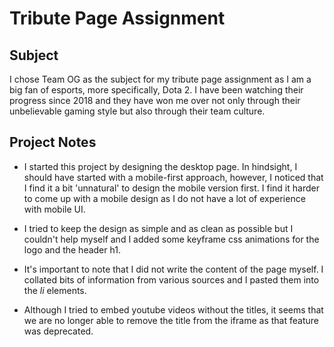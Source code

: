 # Tribute Page Assignment

## Subject

I chose Team OG as the subject for my tribute page assignment as I am a big fan of esports, more specifically, Dota 2. I have been watching their progress since 2018 and they have won me over not only through their unbelievable gaming style but also through their team culture.

## Project Notes

* I started this project by designing the desktop page. In hindsight, I should have started with a mobile-first approach, however, I noticed that I find it a bit 'unnatural' to design the mobile version first. I find it harder to come up with a mobile design as I do not have a lot of experience with mobile UI.

* I tried to keep the design as simple and as clean as possible but I couldn't help myself and I added some keyframe css animations for the logo and the header h1.

* It's important to note that I did not write the content of the page myself. I collated bits of information from various sources and I pasted them into the *li* elements.

* Although I tried to embed youtube videos without the titles, it seems that we are no longer able to remove the title from the iframe as that feature was deprecated.

